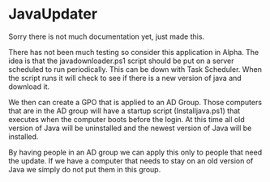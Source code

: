 # JavaUpdater
Sorry there is not much documentation yet, just made this.

There has not been much testing so consider this application in Alpha.
The idea is that the javadownloader.ps1 script should be put on a server scheduled to run periodically. This can be down with Task Scheduler. When the script runs it will check to see if there is a new version of java and download it.

We then can create a GPO that is applied to an AD Group. Those computers that are in the AD group will have a startup script (Installjava.ps1) that executes when the computer boots before the login. At this time all old version of Java will be uninstalled and the newest version of Java will be installed.

By having people in an AD group we can apply this only to people that need the update. If we have a computer that needs to stay on an old version of Java we simply do not put them in this group.

